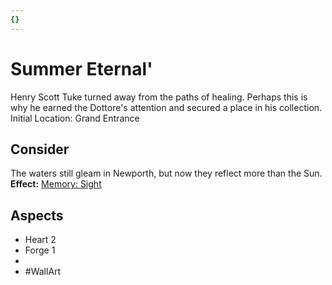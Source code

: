 ```yaml
---
{}
---
```

# Summer Eternal'
Henry Scott Tuke turned away from the paths of healing. Perhaps this is why he earned the Dottore's attention and secured a place in his collection.
Initial Location: Grand Entrance
## Consider
The waters still gleam in Newporth, but now they reflect more than the Sun.
**Effect:** [Memory: Sight](https://uadaf.theevilroot.xyz/rowenarium/elements/mem.sight)
## Aspects
- Heart 2
- Forge 1
-  
- #WallArt